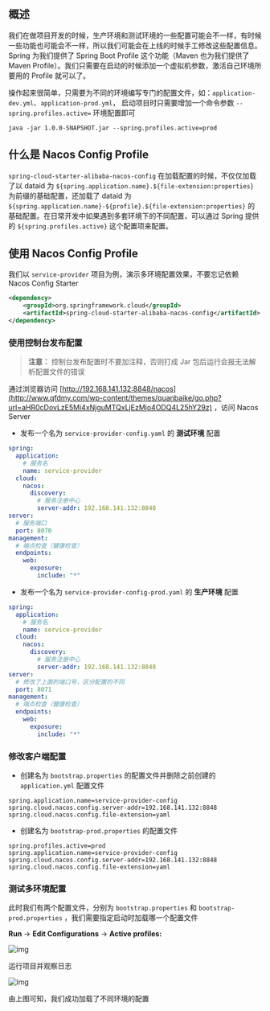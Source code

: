 ## 概述

我们在做项目开发的时候，生产环境和测试环境的一些配置可能会不一样，有时候一些功能也可能会不一样，所以我们可能会在上线的时候手工修改这些配置信息。Spring 为我们提供了 Spring Boot Profile 这个功能（Maven 也为我们提供了 Maven Profile）。我们只需要在启动的时候添加一个虚拟机参数，激活自己环境所要用的 Profile 就可以了。

操作起来很简单，只需要为不同的环境编写专门的配置文件，如：`application-dev.yml`、`application-prod.yml`， 启动项目时只需要增加一个命令参数 `--spring.profiles.active=` 环境配置即可

```shell
java -jar 1.0.0-SNAPSHOT.jar --spring.profiles.active=prod
```

## 什么是 Nacos Config Profile

`spring-cloud-starter-alibaba-nacos-config` 在加载配置的时候，不仅仅加载了以 dataid 为 `${spring.application.name}.${file-extension:properties}` 为前缀的基础配置，还加载了 dataid 为 `${spring.application.name}-${profile}.${file-extension:properties}` 的基础配置。在日常开发中如果遇到多套环境下的不同配置，可以通过 Spring 提供的 `${spring.profiles.active}` 这个配置项来配置。

## 使用 Nacos Config Profile

我们以 `service-provider` 项目为例，演示多环境配置效果，不要忘记依赖 Nacos Config Starter

```xml
<dependency>  
    <groupId>org.springframework.cloud</groupId>  
    <artifactId>spring-cloud-starter-alibaba-nacos-config</artifactId>
</dependency>
```

### 使用控制台发布配置

> **注意：** 控制台发布配置时不要加注释，否则打成 Jar 包后运行会报无法解析配置文件的错误

通过浏览器访问 [http://192.168.141.132:8848/nacos](http://www.qfdmy.com/wp-content/themes/quanbaike/go.php?url=aHR0cDovLzE5Mi4xNjguMTQxLjEzMjo4ODQ4L25hY29z) ，访问 Nacos Server

- 发布一个名为 `service-provider-config.yaml` 的 **测试环境** 配置

```yml
spring:
  application:
    # 服务名
    name: service-provider
  cloud:
    nacos:
      discovery:
        # 服务注册中心
        server-addr: 192.168.141.132:8848
server:
  # 服务端口
  port: 8070
management:
  # 端点检查（健康检查）
  endpoints:
    web:
      exposure:
        include: "*"
```

- 发布一个名为 `service-provider-config-prod.yaml` 的 **生产环境** 配置

```yml
spring:
  application:
    # 服务名
    name: service-provider
  cloud:
    nacos:
      discovery:
        # 服务注册中心
        server-addr: 192.168.141.132:8848
server:
  # 修改了上面的端口号，区分配置的不同
  port: 8071
management:
  # 端点检查（健康检查）
  endpoints:
    web:
      exposure:
        include: "*"
```

### 修改客户端配置

- 创建名为 `bootstrap.properties` 的配置文件并删除之前创建的 `application.yml` 配置文件

```properties
spring.application.name=service-provider-config
spring.cloud.nacos.config.server-addr=192.168.141.132:8848
spring.cloud.nacos.config.file-extension=yaml
```

- 创建名为 `bootstrap-prod.properties` 的配置文件

```properties
spring.profiles.active=prod
spring.application.name=service-provider-config
spring.cloud.nacos.config.server-addr=192.168.141.132:8848
spring.cloud.nacos.config.file-extension=yaml
```

### 测试多环境配置

此时我们有两个配置文件，分别为 `bootstrap.properties` 和 `bootstrap-prod.properties` ，我们需要指定启动时加载哪一个配置文件

**Run** -> **Edit Configurations** -> **Active profiles:**

![img](http://www.qfdmy.com/wp-content/uploads/2019/08/d532565c5f5b7ed.png)

运行项目并观察日志

![img](http://www.qfdmy.com/wp-content/uploads/2019/08/658e561f28187f5.png)

由上图可知，我们成功加载了不同环境的配置